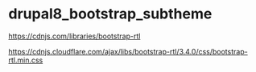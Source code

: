 # drupal8_bootstrap_subtheme


https://cdnjs.com/libraries/bootstrap-rtl

https://cdnjs.cloudflare.com/ajax/libs/bootstrap-rtl/3.4.0/css/bootstrap-rtl.min.css
